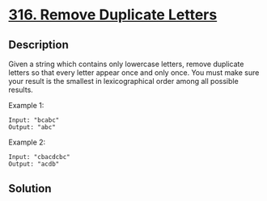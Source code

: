 # [316. Remove Duplicate Letters](https://leetcode.com/problems/remove-duplicate-letters)

## Description

Given a string which contains only lowercase letters, remove duplicate letters so that every letter appear once and only once. You must make sure your result is the smallest in lexicographical order among all possible results.

Example 1:

```
Input: "bcabc"
Output: "abc"
```

Example 2:

```
Input: "cbacdcbc"
Output: "acdb"
```

## Solution

